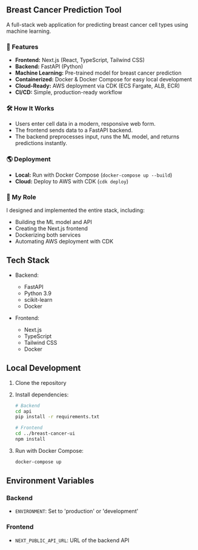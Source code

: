 ## Breast Cancer Prediction Tool

A full-stack web application for predicting breast cancer cell types using machine learning.

### 🚀 Features
- **Frontend:** Next.js (React, TypeScript, Tailwind CSS)
- **Backend:** FastAPI (Python)
- **Machine Learning:** Pre-trained model for breast cancer prediction
- **Containerized:** Docker & Docker Compose for easy local development
- **Cloud-Ready:** AWS deployment via CDK (ECS Fargate, ALB, ECR)
- **CI/CD:** Simple, production-ready workflow

### 🛠️ How It Works
- Users enter cell data in a modern, responsive web form.
- The frontend sends data to a FastAPI backend.
- The backend preprocesses input, runs the ML model, and returns predictions instantly.

### 🌎 Deployment
- **Local:** Run with Docker Compose (`docker-compose up --build`)
- **Cloud:** Deploy to AWS with CDK (`cdk deploy`)

### 👤 My Role
I designed and implemented the entire stack, including:
- Building the ML model and API
- Creating the Next.js frontend
- Dockerizing both services
- Automating AWS deployment with CDK

## Tech Stack

- Backend:
  - FastAPI
  - Python 3.9
  - scikit-learn
  - Docker

- Frontend:
  - Next.js
  - TypeScript
  - Tailwind CSS
  - Docker

## Local Development

1. Clone the repository
2. Install dependencies:
   ```bash
   # Backend
   cd api
   pip install -r requirements.txt

   # Frontend
   cd ../breast-cancer-ui
   npm install
   ```

3. Run with Docker Compose:
   ```bash
   docker-compose up
   ```

## Environment Variables

### Backend
- `ENVIRONMENT`: Set to 'production' or 'development'

### Frontend
- `NEXT_PUBLIC_API_URL`: URL of the backend API

